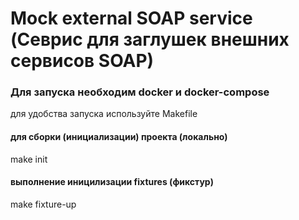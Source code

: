 Mock external SOAP service (Севрис для заглушек внешних сервисов SOAP)
====================

### Для запуска необходим docker и docker-compose

для удобства запуска используйте Makefile

#### для сборки (инициализации) проекта (локально)
make init

#### выполнение иницилизации fixtures (фикстур)
make fixture-up
